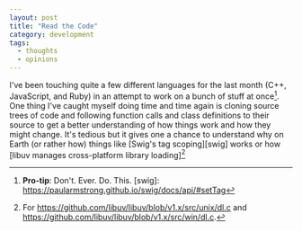 ```yaml
---
layout: post
title: "Read the Code"
category: development
tags:
  - thoughts
  - opinions
---
```


I've been touching quite a few different languages for the last month (C++,
JavaScript, and Ruby) in an attempt to work on a bunch of stuff at once[^1].
One thing I've caught myself doing time and time again is cloning source trees
of code and following function calls and class definitions to their source to
get a better understanding of how things work and how they might change. It's
tedious but it gives one a chance to understand why on Earth (or rather how)
things like [Swig's tag scoping][swig] works or how [libuv manages
cross-platform library loading][^2]

[^1]: **Pro-tip**: Don't. Ever. Do. This.
[swig]: https://paularmstrong.github.io/swig/docs/api/#setTag
[^2]: For <https://github.com/libuv/libuv/blob/v1.x/src/unix/dl.c> and <https://github.com/libuv/libuv/blob/v1.x/src/win/dl.c>.
